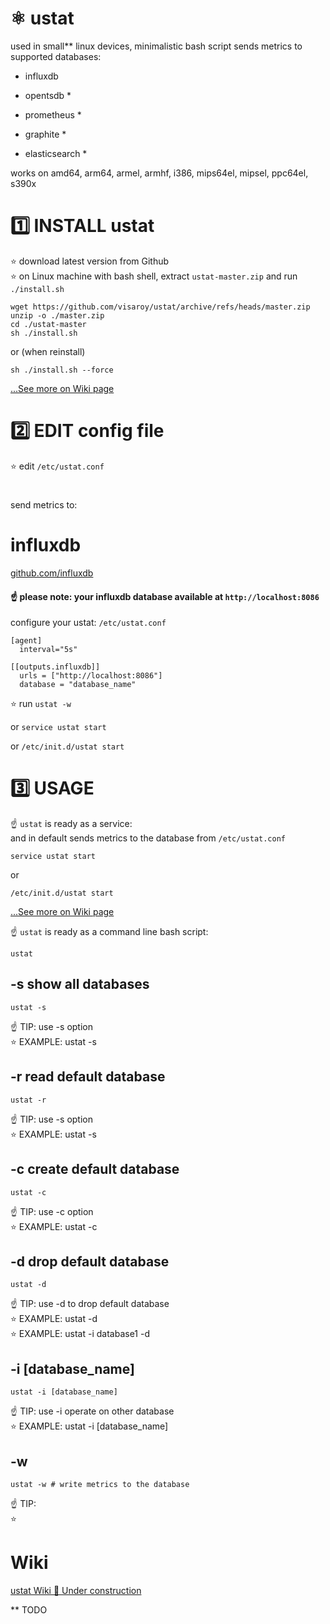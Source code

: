 # ⚛️ ustat
used in small** linux devices, minimalistic bash script sends metrics to supported databases:  
* influxdb  
* opentsdb *  
* prometheus *  

* graphite *  

* elasticsearch *

works on amd64, arm64, armel, armhf, i386, mips64el, mipsel, ppc64el, s390x
# 1️⃣ INSTALL ustat

⭐️ download latest version from Github  
⭐️ on Linux machine with bash shell, extract `ustat-master.zip` and run `./install.sh`

 ``` shell
 wget https://github.com/visaroy/ustat/archive/refs/heads/master.zip
 unzip -o ./master.zip
 cd ./ustat-master
 sh ./install.sh
 ```

 or (when reinstall)
``` shell
sh ./install.sh --force
```

[...See more on Wiki page](https://github.com/visaroy/ustat/wiki)  

# 2️⃣ EDIT config file
⭐️ edit `/etc/ustat.conf`  

# #
send metrics to:
# influxdb
[github.com/influxdb](https://github.com/influxdata/influxdb)
#### ☝️ please note: your influxdb database available at `http://localhost:8086`
configure your ustat: `/etc/ustat.conf`
```
[agent]
  interval="5s"

[[outputs.influxdb]]
  urls = ["http://localhost:8086"]
  database = "database_name"
```

⭐️ run  `ustat -w`

or
`service ustat start`

or
`/etc/init.d/ustat start`
# 3️⃣ USAGE

☝️ `ustat` is ready as a service:  
and in default sends metrics to the database from `/etc/ustat.conf`
``` shell
service ustat start
```
or
``` shell
/etc/init.d/ustat start
```
[...See more on Wiki page](https://github.com/visaroy/ustat/wiki)  

☝️ `ustat` is ready as a command line bash script:
``` shell
ustat
```
## -s show all databases
``` shell
ustat -s
```
☝️ TIP: use -s option  
⭐️ EXAMPLE: ustat -s

## -r read default database
``` shell
ustat -r
```
☝️ TIP: use -s option  
⭐️ EXAMPLE: ustat -s

## -c create default database
``` shell
ustat -c
```
☝️ TIP: use -c option  
⭐️ EXAMPLE: ustat -c

## -d drop default database
``` shell
ustat -d
```
☝️ TIP: use -d to drop default database  
⭐️ EXAMPLE: ustat -d  
⭐️ EXAMPLE: ustat -i database1 -d

## -i [database_name]
``` shell
ustat -i [database_name]
```
☝️ TIP: use -i operate on other database   
⭐️ EXAMPLE: ustat -i [database_name]

## -w
``` shell
ustat -w # write metrics to the database
```
☝️ TIP:  
⭐️

# Wiki
[ustat Wiki 🚧 Under construction](https://github.com/visaroy/ustat/wiki)

** TODO
